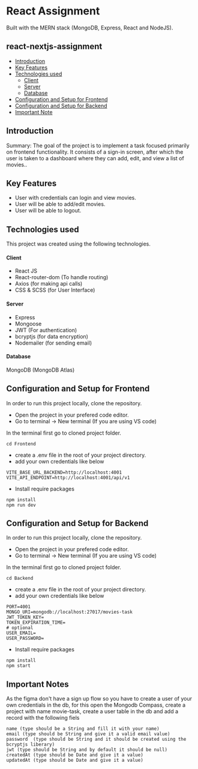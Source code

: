# React Assignment

Built with the MERN stack (MongoDB, Express, React and NodeJS).

## react-nextjs-assignment

- [Introduction](#introduction)
- [Key Features](#key-features)
- [Technologies used](#technologies-used)
  - [Client](#client)
  - [Server](#server)
  - [Database](#database)
- [Configuration and Setup for Frontend](#configuration-and-setup-frontend)
- [Configuration and Setup for Backend](#configuration-and-setup-backend)
- [Important Note](#notes)

## Introduction

Summary:
The goal of the project is to implement a task focused primarily on frontend functionality. It consists of a sign-in screen, after which the user is taken to a dashboard where they can add, edit, and view a list of movies..

## Key Features

- User with credentials can login and view movies.
- User will be able to add/edit movies.
- User will be able to logout.

## Technologies used

This project was created using the following technologies.

#### Client

- React JS
- React-router-dom (To handle routing)
- Axios (for making api calls)
- CSS & SCSS (for User Interface)

#### Server

- Express
- Mongoose
- JWT (For authentication)
- bcryptjs (for data encryption)
- Nodemailer (for sending email)

#### Database

MongoDB (MongoDB Atlas)

## Configuration and Setup for Frontend

In order to run this project locally, clone the repository.

- Open the project in your prefered code editor.
- Go to terminal -> New terminal (If you are using VS code)

In the terminal first go to cloned project folder.

```
cd Frontend
```

- create a .env file in the root of your project directory.
- add your own credentials like below

```
VITE_BASE_URL_BACKEND=http://localhost:4001
VITE_API_ENDPOINT=http://localhost:4001/api/v1
```

- Install require packages

```
npm install
npm run dev
```

## Configuration and Setup for Backend

In order to run this project locally, clone the repository.

- Open the project in your prefered code editor.
- Go to terminal -> New terminal (If you are using VS code)

In the terminal first go to cloned project folder.

```
cd Backend
```

- create a .env file in the root of your project directory.
- add your own credentials like below

```
PORT=4001
MONGO_URI=mongodb://localhost:27017/movies-task
JWT_TOKEN_KEY=
TOKEN_EXPIRATION_TIME=
# optional 
USER_EMAIL=
USER_PASSWORD=
```

- Install require packages

```
npm install
npm start
```

## Important Notes

As the figma don't have a sign up flow so you have to create a user of your own credentials in the db, for this open the Mongodb Compass, create a project with name movie-task, create a user table in the db and add a record with the following fiels

```
name (type should be a String and fill it with your name)
email (type should be String and give it a valid email value)
password  (type should be String and it should be created using the bcryptjs liberary)
jwt (type should be String and by default it should be null)
createdAt (type should be Date and give it a value)
updatedAt (type should be Date and give it a value)
```


